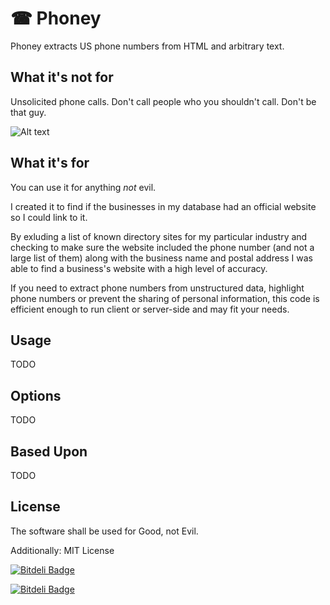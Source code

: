 ☎ Phoney 
=============================
Phoney extracts US phone numbers from HTML and arbitrary text.

What it's not for
-------
Unsolicited phone calls. Don't call people who you shouldn't call. Don't be that guy.

![Alt text](http://www.callcentercomics.com/Call-Center-Comic-12.JPG  "Don't be this guy.")

What it's for
-------
You can use it for anything *not* evil.

I created it to find if the businesses in my database had an official website so I could link to it.

By exluding a list of known directory sites for my particular industry and checking to make sure the website included the phone number (and not a large list of them) along with the business name and postal address I was able to find a business's website with a high level of accuracy.

If you need to extract phone numbers from unstructured data, highlight phone numbers or prevent the sharing of personal information, this code is efficient enough to run client or server-side and may fit your needs.

Usage
-----
TODO

Options
-------
TODO

Based Upon
----------
TODO

License
-------
The software shall be used for Good, not Evil.

Additionally:
MIT License

[![Bitdeli Badge](https://d2weczhvl823v0.cloudfront.net/jmealo/node-phoney/trend.png)](https://bitdeli.com/free "Bitdeli Badge")



[![Bitdeli Badge](https://d2weczhvl823v0.cloudfront.net/jmealo/node-phoney/trend.png)](https://bitdeli.com/free "Bitdeli Badge")

